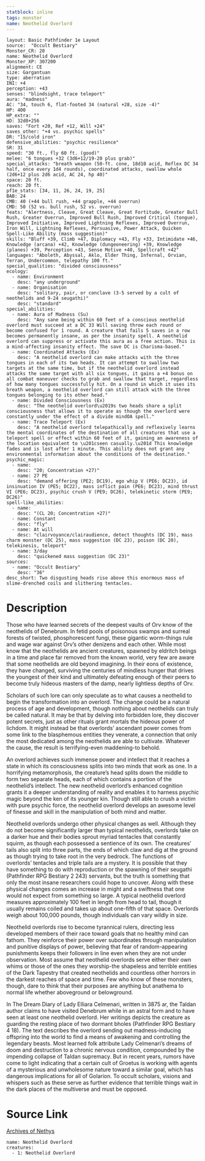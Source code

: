 ```yaml
---
statblock: inline
tags: monster
name: Neothelid Overlord
---
```

```statblock
layout: Basic Pathfinder 1e Layout
source:  "Occult Bestiary"
Monster_CR: 20
name: Neothelid Overlord
Monster_XP: 307200
alignment: CE
size: Gargantuan
type: aberration
INI: +4
perception: +43
senses: "blindsight, trace teleport"
aura: "madness"
AC: "34, touch 6, flat-footed 34 (natural +28, size -4)"
HP: 400
HP_extra: ""
HD: 32d8+256
saves: "Fort +20, Ref +12, Will +24"
saves_other: "+4 vs. psychic spells"
DR: "15/cold iron"
defensive_abilities: "psychic resilience"
SR: 31
speed: "30 ft., fly 60 ft. (good)"
melee: "6 tongues +32 (3d6+12/19-20 plus grab)"
special_attacks: "breath weapon (50-ft. cone, 18d10 acid, Reflex DC 34 half, once every 1d4 rounds), coordinated attacks, swallow whole (2d6+12 plus 2d6 acid, AC 24, hp 40)"
space: 20 ft.
reach: 20 ft.
pf1e_stats: [34, 11, 26, 24, 19, 25]
BAB: 24
CMB: 40 (+44 bull rush, +44 grapple, +44 overrun)
CMD: 50 (52 vs. bull rush, 52 vs. overrun)
feats: "Alertness, Cleave, Great Cleave, Great Fortitude, Greater Bull Rush, Greater Overrun, Improved Bull Rush, Improved Critical (tongue), Improved Initiative, Improved Lightning Reflexes, Improved Overrun, Iron Will, Lightning Reflexes, Persuasive, Power Attack, Quicken Spell-Like Ability (mass suggestion)"
skills: "Bluff +39, Climb +47, Diplomacy +43, Fly +33, Intimidate +46, Knowledge (arcana) +42, Knowledge (dungeoneering) +39, Knowledge (planes) +39, Perception +43, Sense Motive +40, Spellcraft +42"
languages: "Aboleth, Abyssal, Aklo, Elder Thing, Infernal, Orvian, Terran, Undercommon, telepathy 100 ft."
special_qualities: "divided consciousness"
ecology:
  - name: Environment
    desc: "any underground"
  - name: Organisation
    desc: "solitary, pair, or conclave (3-5 served by a cult of neothelids and 9-24 seugathi)"
    desc: "standard"
special_abilities:
  - name: Aura of Madness (Su)
    desc: "Any sane being within 60 feet of a conscious neothelid overlord must succeed at a DC 33 Will saving throw each round or become confused for 1 round. A creature that fails 5 saves in a row becomes permanently insane, as per the insanity spell. A neothelid overlord can suppress or activate this aura as a free action. This is a mind-affecting insanity effect. The save DC is Charisma-based."
  - name: Coordinated Attacks (Ex)
    desc: "A neothelid overlord can make attacks with the three tongues in each of its two heads. It can attempt to swallow two targets at the same time, but if the neothelid overlord instead attacks the same target with all six tongues, it gains a +4 bonus on all combat maneuver checks to grab and swallow that target, regardless of how many tongues successfully hit. On a round in which it uses its breath weapon, a neothelid overlord can still attack with the three tongues belonging to its other head."
  - name: Divided Consciousness (Ex)
    desc: "The neothelid overlord\u2019s two heads share a split consciousness that allows it to operate as though the overlord were constantly under the effect of a divide mindOA spell."
  - name: Trace Teleport (Ex)
    desc: "A neothelid overlord telepathically and reflexively learns the mental coordinates of the destination of all creatures that use a teleport spell or effect within 60 feet of it, gaining an awareness of the location equivalent to \u201cseen casually.\u201d This knowledge fades and is lost after 1 minute. This ability does not grant any environmental information about the conditions of the destination."
psychic_magic:
  - name:
    desc: "20; Concentration +27)"
  - name: 27 PE
    desc: "demand offering (PE2; DC19), ego whip V (PE6; DC23), id insinuation IV (PE5; DC22), mass inflict pain (PE6; DC23), mind thrust VI (PE6; DC23), psychic crush V (PE9; DC26), telekinetic storm (PE9; DC26)"
spell-like_abilities:
  - name:
    desc: "(CL 20; Concentration +27)"
  - name: Constant
    desc: "fly"
  - name: At will
    desc: "clairvoyance/clairaudience, detect thoughts (DC 19), mass charm monster (DC 25), mass suggestion (DC 23), poison (DC 20), telekinesis, teleport"
  - name: 3/day
    desc: "quickened mass suggestion (DC 23)"
sources:
  - name: "Occult Bestiary"
    desc: "36"
desc_short: Two disgusting heads rise above this enormous mass of slime-drenched coils and slithering tentacles.
```
# Description
Those who have learned secrets of the deepest vaults of Orv know of the neothelids of Denebrum. In fetid pools of poisonous swamps and surreal forests of twisted, phosphorescent fungi, these gigantic worm-things rule and wage war against Orv’s other denizens and each other. While most know that the neothelids are ancient creatures, spawned by eldritch beings in a time and place far removed from the known world, very few are aware that some neothelids are old beyond imagining. In their eons of existence, they have changed, surviving the centuries of mindless hunger that drives the youngest of their kind and ultimately defeating enough of their peers to become truly hideous masters of the damp, nearly lightless depths of Orv.

Scholars of such lore can only speculate as to what causes a neothelid to begin the transformation into an overlord. The change could be a natural process of age and development, though nothing about neothelids can truly be called natural. It may be that by delving into forbidden lore, they discover potent secrets, just as other rituals grant mortals the hideous power of lichdom. It might instead be that overlords’ ascendant power comes from some link to the blasphemous entities they venerate, a connection that only the most dedicated among the neothelids are able to cultivate. Whatever the cause, the result is terrifying-even maddening-to behold.

An overlord achieves such immense power and intellect that it reaches a state in which its consciousness splits into two minds that work as one. In a horrifying metamorphosis, the creature’s head splits down the middle to form two separate heads, each of which contains a portion of the neothelid’s intellect. The new neothelid overlord’s enhanced cognition grants it a deeper understanding of reality and enables it to harness psychic magic beyond the ken of its younger kin. Though still able to crush a victim with pure psychic force, the neothelid overlord develops an awesome level of finesse and skill in the manipulation of both mind and matter.

Neothelid overlords undergo other physical changes as well. Although they do not become significantly larger than typical neothelids, overlords take on a darker hue and their bodies sprout myriad tentacles that constantly squirm, as though each possessed a sentience of its own. The creatures’ tails also split into three parts, the ends of which claw and dig at the ground as though trying to take root in the very bedrock. The functions of overlords’ tentacles and triple tails are a mystery. It is possible that they have something to do with reproduction or the spawning of their seugathi (Pathfinder RPG Bestiary 2 243) servants, but the truth is something that only the most insane researchers could hope to uncover. Along with these physical changes comes an increase in might and a swiftness that one would not expect from something so large. A typical neothelid overlord measures approximately 100 feet in length from head to tail, though it usually remains coiled and takes up about one-fifth of that space. Overlords weigh about 100,000 pounds, though individuals can vary wildly in size.

Neothelid overlords rise to become tyrannical rulers, directing less developed members of their race toward goals that no healthy mind can fathom. They reinforce their power over subordinates through manipulation and punitive displays of power, believing that fear of random-appearing punishments keeps their followers in line even when they are not under observation. Most assume that neothelid overlords serve either their own whims or those of the ones they worship-the shapeless and terrible entities of the Dark Tapestry that created neothelids and countless other horrors in the darkest reaches of space and time. Few who know of these monsters, though, dare to think that their purposes are anything but anathema to normal life whether aboveground or belowground.

In The Dream Diary of Lady Elliara Celmenari, written in 3875 ar, the Taldan author claims to have visited Denebrum while in an astral form and to have seen at least one neothelid overlord. Her writings depicts the creature as guarding the resting place of two dormant bholes (Pathfinder RPG Bestiary 4 18). The text describes the overlord sending out madness-inducing offspring into the world to find a means of awakening and controlling the legendary beasts. Most learned folk attribute Lady Celmenari’s dreams of doom and destruction to a chronic nervous condition, compounded by the impending collapse of Taldan supremacy. But in recent years, rumors have come to light indicating that a certain cult of Groetus is working with agents of a mysterious and unwholesome nature toward a similar goal, which has dangerous implications for all of Golarion. To occult scholars, visions and whispers such as these serve as further evidence that terrible things wait in the dark places of the multiverse and must be opposed.
# Source Link
[Archives of Nethys](https://aonprd.com/MonsterDisplay.aspx?ItemName=Neothelid%20Overlord)
```encounter-table
name: Neothelid Overlord
creatures:
  - 1: Neothelid Overlord
```
